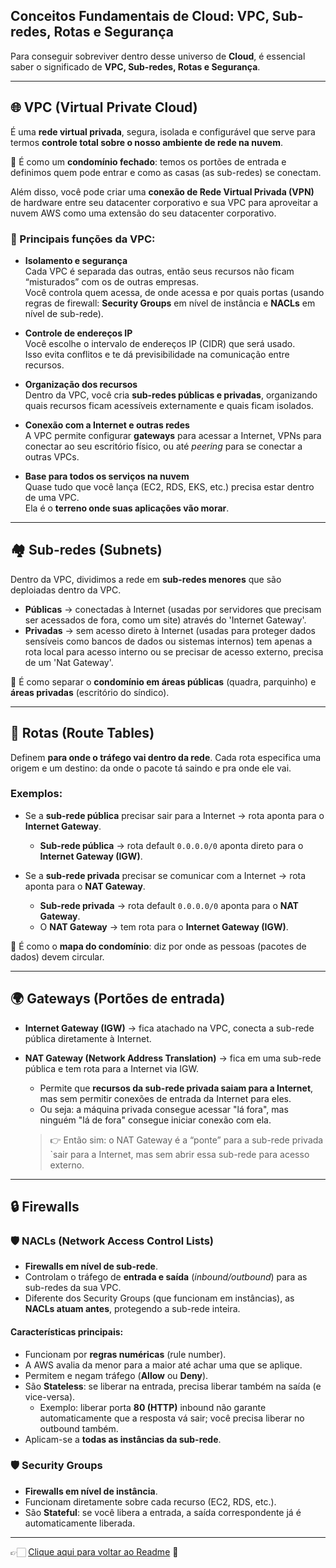 ## Conceitos Fundamentais de Cloud: VPC, Sub-redes, Rotas e Segurança

Para conseguir sobreviver dentro desse universo de **Cloud**, é essencial saber o significado de **VPC, Sub-redes, Rotas e Segurança**.

---

## 🌐 VPC (Virtual Private Cloud)

É uma **rede virtual privada**, segura, isolada e configurável que serve para termos **controle total sobre o nosso ambiente de rede na nuvem**.  

📌 É como um **condomínio fechado**: temos os portões de entrada e definimos quem pode entrar e como as casas (as sub-redes) se conectam.

Além disso, você pode criar uma **conexão de Rede Virtual Privada (VPN)** de hardware entre seu datacenter corporativo e sua VPC para aproveitar a nuvem AWS como uma extensão do seu datacenter corporativo.  

### 🔑 Principais funções da VPC:
- **Isolamento e segurança**  
  Cada VPC é separada das outras, então seus recursos não ficam “misturados” com os de outras empresas.  
  Você controla quem acessa, de onde acessa e por quais portas (usando regras de firewall: **Security Groups** em nível de instância e
  **NACLs** em nível de sub-rede).

- **Controle de endereços IP**  
  Você escolhe o intervalo de endereços IP (CIDR) que será usado.  
  Isso evita conflitos e te dá previsibilidade na comunicação entre recursos.

- **Organização dos recursos**  
  Dentro da VPC, você cria **sub-redes públicas e privadas**, organizando quais recursos ficam acessíveis externamente e quais ficam isolados.

- **Conexão com a Internet e outras redes**  
  A VPC permite configurar **gateways** para acessar a Internet, VPNs para conectar ao seu escritório físico, ou até *peering* para se conectar a outras VPCs.

- **Base para todos os serviços na nuvem**  
  Quase tudo que você lança (EC2, RDS, EKS, etc.) precisa estar dentro de uma VPC.  
  Ela é o **terreno onde suas aplicações vão morar**.

---

## 🏘️ Sub-redes (Subnets)

Dentro da VPC, dividimos a rede em **sub-redes menores** que são deploiadas dentro da VPC.

- **Públicas** → conectadas à Internet (usadas por servidores que precisam ser acessados de fora, como um site) através do 'Internet Gateway'.  
- **Privadas** → sem acesso direto à Internet (usadas para proteger dados sensíveis como bancos de dados ou sistemas internos) tem apenas a rota local para
  acesso interno ou se precisar de acesso externo, precisa de um 'Nat Gateway'.  

📌 É como separar o **condomínio em áreas públicas** (quadra, parquinho) e **áreas privadas** (escritório do síndico).

---

## 🚦 Rotas (Route Tables)

Definem **para onde o tráfego vai dentro da rede**. 
Cada rota especifica uma origem e um destino: da onde o pacote tá saindo e pra onde ele vai.

### Exemplos:
- Se a **sub-rede pública** precisar sair para a Internet → rota aponta para o **Internet Gateway**.  
  - **Sub-rede pública** → rota default `0.0.0.0/0` aponta direto para o **Internet Gateway (IGW)**.

- Se a **sub-rede privada** precisar se comunicar com a Internet → rota aponta para o **NAT Gateway**.  
  - **Sub-rede privada** → rota default `0.0.0.0/0` aponta para o **NAT Gateway**.  
  - O **NAT Gateway** → tem rota para o **Internet Gateway (IGW)**.

📌 É como o **mapa do condomínio**: diz por onde as pessoas (pacotes de dados) devem circular.

---

## 🌍 Gateways (Portões de entrada)

- **Internet Gateway (IGW)** → fica atachado na VPC, conecta a sub-rede pública diretamente à Internet.  
- **NAT Gateway (Network Address Translation)** → fica em uma sub-rede pública e tem rota para a Internet via IGW.  
  - Permite que **recursos da sub-rede privada saiam para a Internet**, mas sem permitir conexões de entrada da Internet para eles.  
  - Ou seja: a máquina privada consegue acessar "lá fora", mas ninguém "lá de fora" consegue iniciar conexão com ela.

  > 👉 Então sim: o NAT Gateway é a “ponte” para a sub-rede privada `sair para a Internet, mas sem abrir essa sub-rede para acesso externo.
---

## 🔒 Firewalls

### 🛡️ NACLs (Network Access Control Lists)
- **Firewalls em nível de sub-rede**.  
- Controlam o tráfego de **entrada e saída** (*inbound/outbound*) para as sub-redes da sua VPC.  
- Diferente dos Security Groups (que funcionam em instâncias), as **NACLs atuam antes**, protegendo a sub-rede inteira.

#### Características principais:
- Funcionam por **regras numéricas** (rule number).  
- A AWS avalia da menor para a maior até achar uma que se aplique.  
- Permitem e negam tráfego (**Allow** ou **Deny**).  
- São **Stateless**: se liberar na entrada, precisa liberar também na saída (e vice-versa).  
  - Exemplo: liberar porta **80 (HTTP)** inbound não garante automaticamente que a resposta vá sair; você precisa liberar no outbound também.  
- Aplicam-se a **todas as instâncias da sub-rede**.

### 🛡️ Security Groups
- **Firewalls em nível de instância**.  
- Funcionam diretamente sobre cada recurso (EC2, RDS, etc.).  
- São **Stateful**: se você libera a entrada, a saída correspondente já é automaticamente liberada.
  
---

👉🏻 [Clique aqui para voltar ao Readme](https://github.com/DrikaDev/Estudando-AWS-Cloud-Practitioner/blob/main/README.md) 📒
